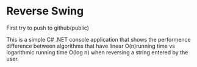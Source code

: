 Reverse Swing
============

First try to push to github(public)

This is a simple C# .NET console application that shows the performence difference between algorithms that
have linear O(n)running time vs logarithmic running time O(log n) when reversing a string entered by the user. 
